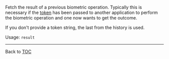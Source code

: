 Fetch the result of a previous biometric operation. Typically this is necessary
if the [token](./token.md) has been passed to another application to perform the biometric
operation and one now wants to get the outcome.

If you don't provide a token string, the last from the history is used.

Usage: `result`


---

Back to [TOC](./toc.md)